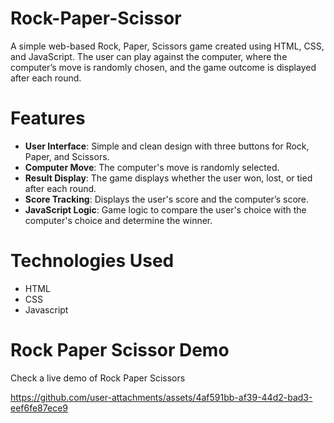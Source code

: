 # Rock-Paper-Scissor
A simple web-based Rock, Paper, Scissors game created using HTML, CSS, and JavaScript. The user can play against the computer, where the computer’s move is randomly chosen, and the game outcome is displayed after each round.

# Features
- **User Interface**: Simple and clean design with three buttons for Rock, Paper, and Scissors.
- **Computer Move**: The computer's move is randomly selected.
- **Result Display**: The game displays whether the user won, lost, or tied after each round.
- **Score Tracking**: Displays the user's score and the computer’s score.
- **JavaScript Logic**: Game logic to compare the user's choice with the computer's choice and determine the winner.
# Technologies Used
- HTML
- CSS
- Javascript

# Rock Paper Scissor Demo
Check a live demo of Rock Paper Scissors

https://github.com/user-attachments/assets/4af591bb-af39-44d2-bad3-eef6fe87ece9
